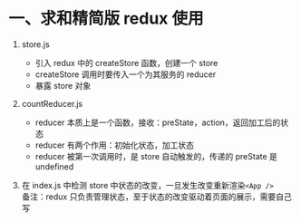 # 一、求和精简版 redux 使用

1. store.js

   - 引入 redux 中的 createStore 函数，创建一个 store
   - createStore 调用时要传入一个为其服务的 reducer
   - 暴露 store 对象

2. countReducer.js

   - reducer 本质上是一个函数，接收：preState，action，返回加工后的状态
   - reducer 有两个作用：初始化状态，加工状态
   - reducer 被第一次调用时，是 store 自动触发的，传递的 preState 是 undefined

3. 在 index.js 中检测 store 中状态的改变，一旦发生改变重新渲染`<App />`<br />
   备注：redux 只负责管理状态，至于状态的改变驱动着页面的展示，需要自己写
